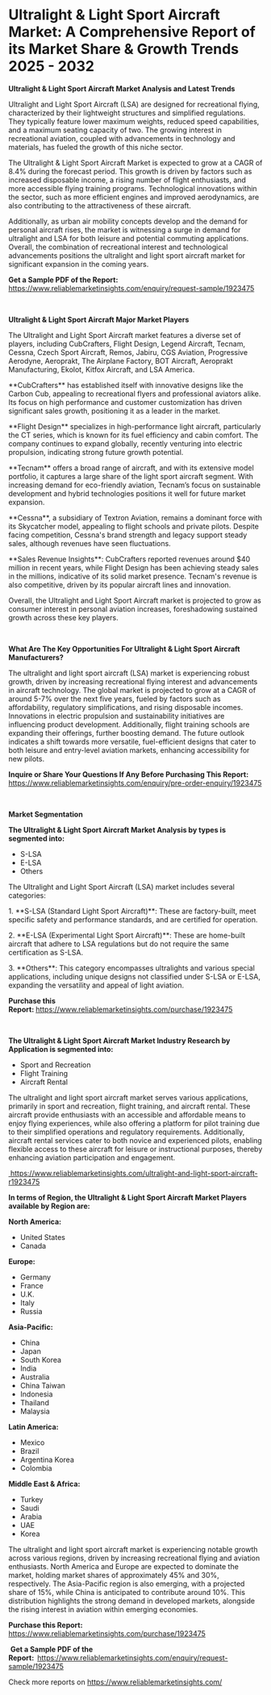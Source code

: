 <p><h1>Ultralight & Light Sport Aircraft Market: A Comprehensive Report of its Market Share & Growth Trends 2025 - 2032</h1></p><p><strong>Ultralight & Light Sport Aircraft Market Analysis and Latest Trends</strong></p>
<p><p>Ultralight and Light Sport Aircraft (LSA) are designed for recreational flying, characterized by their lightweight structures and simplified regulations. They typically feature lower maximum weights, reduced speed capabilities, and a maximum seating capacity of two. The growing interest in recreational aviation, coupled with advancements in technology and materials, has fueled the growth of this niche sector.</p><p>The Ultralight & Light Sport Aircraft Market is expected to grow at a CAGR of 8.4% during the forecast period. This growth is driven by factors such as increased disposable income, a rising number of flight enthusiasts, and more accessible flying training programs. Technological innovations within the sector, such as more efficient engines and improved aerodynamics, are also contributing to the attractiveness of these aircraft. </p><p>Additionally, as urban air mobility concepts develop and the demand for personal aircraft rises, the market is witnessing a surge in demand for ultralight and LSA for both leisure and potential commuting applications. Overall, the combination of recreational interest and technological advancements positions the ultralight and light sport aircraft market for significant expansion in the coming years.</p></p>
<p><strong>Get a Sample PDF of the Report:&nbsp;</strong> <a href="https://www.reliablemarketinsights.com/enquiry/request-sample/1923475?utm_campaign=2632&utm_medium=2&utm_source=Github&utm_content=ia&utm_term=28032025&utm_id=ultralight-light-sport-aircraft">https://www.reliablemarketinsights.com/enquiry/request-sample/1923475</a></p>
<p>&nbsp;</p>
<p><strong>Ultralight & Light Sport Aircraft Major Market Players</strong></p>
<p><p>The Ultralight and Light Sport Aircraft market features a diverse set of players, including CubCrafters, Flight Design, Legend Aircraft, Tecnam, Cessna, Czech Sport Aircraft, Remos, Jabiru, CGS Aviation, Progressive Aerodyne, Aeroprakt, The Airplane Factory, BOT Aircraft, Aeroprakt Manufacturing, Ekolot, Kitfox Aircraft, and LSA America. </p><p>**CubCrafters** has established itself with innovative designs like the Carbon Cub, appealing to recreational flyers and professional aviators alike. Its focus on high performance and customer customization has driven significant sales growth, positioning it as a leader in the market.</p><p>**Flight Design** specializes in high-performance light aircraft, particularly the CT series, which is known for its fuel efficiency and cabin comfort. The company continues to expand globally, recently venturing into electric propulsion, indicating strong future growth potential.</p><p>**Tecnam** offers a broad range of aircraft, and with its extensive model portfolio, it captures a large share of the light sport aircraft segment. With increasing demand for eco-friendly aviation, Tecnam’s focus on sustainable development and hybrid technologies positions it well for future market expansion.</p><p>**Cessna**, a subsidiary of Textron Aviation, remains a dominant force with its Skycatcher model, appealing to flight schools and private pilots. Despite facing competition, Cessna's brand strength and legacy support steady sales, although revenues have seen fluctuations.</p><p>**Sales Revenue Insights**: CubCrafters reported revenues around $40 million in recent years, while Flight Design has been achieving steady sales in the millions, indicative of its solid market presence. Tecnam's revenue is also competitive, driven by its popular aircraft lines and innovation.</p><p>Overall, the Ultralight and Light Sport Aircraft market is projected to grow as consumer interest in personal aviation increases, foreshadowing sustained growth across these key players.</p></p>
<p>&nbsp;</p>
<p><strong>What Are The Key Opportunities For Ultralight & Light Sport Aircraft Manufacturers?</strong></p>
<p><p>The ultralight and light sport aircraft (LSA) market is experiencing robust growth, driven by increasing recreational flying interest and advancements in aircraft technology. The global market is projected to grow at a CAGR of around 5-7% over the next five years, fueled by factors such as affordability, regulatory simplifications, and rising disposable incomes. Innovations in electric propulsion and sustainability initiatives are influencing product development. Additionally, flight training schools are expanding their offerings, further boosting demand. The future outlook indicates a shift towards more versatile, fuel-efficient designs that cater to both leisure and entry-level aviation markets, enhancing accessibility for new pilots.</p></p>
<p><strong>Inquire or Share Your Questions If Any Before Purchasing This Report:</strong> <a href="https://www.reliablemarketinsights.com/enquiry/pre-order-enquiry/1923475?utm_campaign=2632&utm_medium=2&utm_source=Github&utm_content=ia&utm_term=28032025&utm_id=ultralight-light-sport-aircraft">https://www.reliablemarketinsights.com/enquiry/pre-order-enquiry/1923475</a></p>
<p>&nbsp;</p>
<p><strong>Market Segmentation</strong></p>
<p><strong>The Ultralight & Light Sport Aircraft Market Analysis by types is segmented into:</strong></p>
<p><ul><li>S-LSA</li><li>E-LSA</li><li>Others</li></ul></p>
<p><p>The Ultralight and Light Sport Aircraft (LSA) market includes several categories: </p><p>1. **S-LSA (Standard Light Sport Aircraft)**: These are factory-built, meet specific safety and performance standards, and are certified for operation.</p><p>  </p><p>2. **E-LSA (Experimental Light Sport Aircraft)**: These are home-built aircraft that adhere to LSA regulations but do not require the same certification as S-LSA. </p><p>  </p><p>3. **Others**: This category encompasses ultralights and various special applications, including unique designs not classified under S-LSA or E-LSA, expanding the versatility and appeal of light aviation.</p></p>
<p><strong>Purchase this Report:&nbsp;</strong><a href="https://www.reliablemarketinsights.com/purchase/1923475?utm_campaign=2632&utm_medium=2&utm_source=Github&utm_content=ia&utm_term=28032025&utm_id=ultralight-light-sport-aircraft">https://www.reliablemarketinsights.com/purchase/1923475</a></p>
<p>&nbsp;</p>
<p><strong>The Ultralight & Light Sport Aircraft Market Industry Research by Application is segmented into:</strong></p>
<p><ul><li>Sport and Recreation</li><li>Flight Training</li><li>Aircraft Rental</li></ul></p>
<p><p>The ultralight and light sport aircraft market serves various applications, primarily in sport and recreation, flight training, and aircraft rental. These aircraft provide enthusiasts with an accessible and affordable means to enjoy flying experiences, while also offering a platform for pilot training due to their simplified operations and regulatory requirements. Additionally, aircraft rental services cater to both novice and experienced pilots, enabling flexible access to these aircraft for leisure or instructional purposes, thereby enhancing aviation participation and engagement.</p></p>
<p><a href="https://www.reliablemarketinsights.com/ultralight-and-light-sport-aircraft-r1923475?utm_campaign=2632&utm_medium=2&utm_source=Github&utm_content=ia&utm_term=28032025&utm_id=ultralight-light-sport-aircraft">&nbsp;https://www.reliablemarketinsights.com/ultralight-and-light-sport-aircraft-r1923475</a></p>
<p><strong>In terms of Region, the Ultralight & Light Sport Aircraft Market Players available by Region are:</strong></p>
<p>
    <p> <strong> North America: </strong>
        <ul>
            <li>United States</li>
            <li>Canada</li>
        </ul>
        </p> 
    <p> <strong> Europe: </strong>
        <ul>
            <li>Germany</li>
            <li>France</li>
            <li>U.K.</li>
            <li>Italy</li>
            <li>Russia</li>
        </ul>
        </p> 
    <p> <strong> Asia-Pacific: </strong>
        <ul>
            <li>China</li>
            <li>Japan</li>
            <li>South Korea</li>
            <li>India</li>
            <li>Australia</li>
            <li>China Taiwan</li>
            <li>Indonesia</li>
            <li>Thailand</li>
            <li>Malaysia</li>
        </ul>
        </p> 
    <p> <strong> Latin America: </strong>
        <ul>
            <li>Mexico</li>
            <li>Brazil</li>
            <li>Argentina Korea</li>
            <li>Colombia</li>
        </ul>
        </p> 
    <p> <strong> Middle East & Africa: </strong>
        <ul>
            <li>Turkey</li>
            <li>Saudi</li>
            <li>Arabia</li>
            <li>UAE</li>
            <li>Korea</li>
        </ul>
    </p>
    </p>
<p><p>The ultralight and light sport aircraft market is experiencing notable growth across various regions, driven by increasing recreational flying and aviation enthusiasts. North America and Europe are expected to dominate the market, holding market shares of approximately 45% and 30%, respectively. The Asia-Pacific region is also emerging, with a projected share of 15%, while China is anticipated to contribute around 10%. This distribution highlights the strong demand in developed markets, alongside the rising interest in aviation within emerging economies.</p></p>
<p><strong>Purchase this Report: </strong><a href="https://www.reliablemarketinsights.com/purchase/1923475?utm_campaign=2632&utm_medium=2&utm_source=Github&utm_content=ia&utm_term=28032025&utm_id=ultralight-light-sport-aircraft">https://www.reliablemarketinsights.com/purchase/1923475</a></p>
<p>&nbsp;<strong>Get a Sample PDF of the Report:&nbsp;&nbsp;</strong><a href="https://www.reliablemarketinsights.com/enquiry/request-sample/1923475?utm_campaign=2632&utm_medium=2&utm_source=Github&utm_content=ia&utm_term=28032025&utm_id=ultralight-light-sport-aircraft">https://www.reliablemarketinsights.com/enquiry/request-sample/1923475</a></p>
<p><strong></strong></p>
<p>Check more reports on <a href="https://www.reliablemarketinsights.com/?utm_campaign=2632&utm_medium=2&utm_source=Github&utm_content=ia&utm_term=28032025&utm_id=ultralight-light-sport-aircraft">https://www.reliablemarketinsights.com/</a></p>